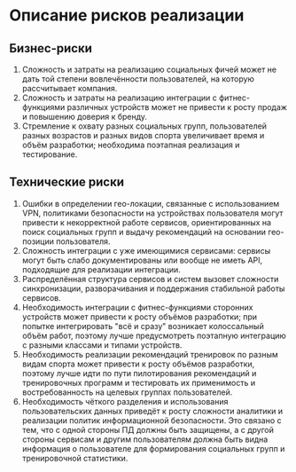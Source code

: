 # Описание рисков реализации #
## Бизнес-риски ##
1. Сложность и затраты на реализацию социальных фичей может не дать той степени вовлечённости пользователей, на которую рассчитывает компания.
2. Сложность и затраты на реализацию интеграции с фитнес-функциями различных устройств может не привести к росту продаж и повышению доверия к бренду.
3. Стремление к охвату разных социальных групп, пользователей разных возрастов и разных видов спорта увеличивает время и объём разработки; необходима поэтапная реализация и тестирование.

## Технические риски ##
1. Ошибки в определении гео-локации, связанные с использованием VPN, политиками безопасности на устройствах пользователя могут привести к некорректной работе сервисов, ориентированных на поиск социальных групп и выдачу рекомендаций на основании гео-позиции пользователя.
2. Сложность интеграции с уже имеющимися сервисами: сервисы могут быть слабо документированы или вообще не иметь API, подходящие для реализации интеграции.
3. Распределённая структура сервисов и систем вызовет сложности синхронизации, разворачивания и поддержания стабильной работы сервисов.
4. Необходимость интеграции с фитнес-функциями сторонних устройств может привести к росту объёмов разработки; при попытке интегрировать "всё и сразу" возникает колоссальный объём работ, поэтому лучше предусмотреть поэтапную интеграцию с разными классами и типами устройств.
5. Необходимость реализации рекомендаций тренировок по разным видам спорта может привести к росту объёмов разработки, поэтому лучше идти по пути пилотирования рекомендаций и тренировочных программ и тестировать их применимость и востребованность на целевых группах пользователей.
6. Необходимость чёткого разделения и использования пользовательских данных приведёт к росту сложности аналитики и реализации политик информационной безопасности. Это связано с тем, что с одной стороны ПД должны быть защищены, а с другой стороны сервисам и другим пользователям должна быть видна информация о пользователе для формирования социальных групп и тренировочной статистики.
